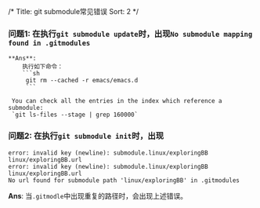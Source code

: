 /*
  Title: git submodule常见错误
  Sort: 2
  */

### 问题1: 在执行`git submodule update`时，出现`No submodule mapping found in .gitmodules`
    **Ans**:
        执行如下命令：
        ```sh
         git rm --cached -r emacs/emacs.d
         ```
    
     You can check all the entries in the index which reference a submodule:
     `git ls-files --stage | grep 160000`

### 问题2: 在执行`git submodule init`时，出现
```
error: invalid key (newline): submodule.linux/exploringBB
linux/exploringBB.url
error: invalid key (newline): submodule.linux/exploringBB
linux/exploringBB.url
No url found for submodule path 'linux/exploringBB' in .gitmodules
```
**Ans**:
当`.gitmodle`中出现重复的路径时，会出现上述错误。
